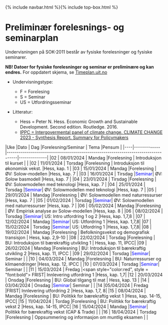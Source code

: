 {% include navbar.html %}{% include top-box.html %}

# Preliminær forelesnings- og seminarplan

Undervisningen på SOK-2011 består av fysiske forelesninger og fysiske seminarer. 

**NB! Datoer for fysiske forelesninger og seminar er preliminære og kan endres.** For oppdatert skjema, se [Timeplan.uit.no](https://timeplan.uit.no/emne_timeplan.php?sem=24h&module[]=SOK-2011-1#week-01)
* Undervisningstype:
  * F = Forelesing
  * S = Seminar
  * US = Utfordringsseminar


* Litteratur:
  * Hess = Peter N. Hess. Economic Growth and Sustainable Development. Second edition. Routledge. 2016.
  * [IPPC = Intergovermental panel of climate change. CLIMATE CHANGE 2023 - Synthesis Report. Summary for Policymakers](https://github.com/uit-sok-2011-v2024/uit-sok-2011-v2024.github.io/blob/main/assets/IPCC_AR6_SYR_SPM.pdf) 

|Uke |Dato         | Dag       |Forelesning/Seminar | Tema                                             |Pensum        |
|----|-------------|-----------------------------------------------------------------------------------|--------------| 
|02  | 08/01/2024  | Mandag    |Forelesning          | Introduksjon til kurset                         |              |
|02  | 11/01/2024  | Torsdag   |Forelesning          | Introduksjon til økonomisk vekst.               |Hess, kap. 1  |
|03  | 15/01/2024  | Mandag    |Forelesning          | ØV: Solow-modellen                              |Hess, kap. 7  |
|03  | 16/01/2024  | Tirsdag   |<span style="color:blue">Seminar</span>| ØV: Solow basmodell                             |Hess, kap. 7 |
|04  | 23/01/2024  | Tirsdag   |Forelesning          | ØV: Solowmodellen med teknologi                 |Hess, kap. 7  |
|04  | 25/01/2024  | Torsdag   |<span style="color:blue">Seminar</span>| ØV: Solowmodellen med teknologi                 |Hess, kap. 7  |
|05  | 29/01/2024  | Mandag    |Forelesning          | ØV: Solowmodellen med naturressurser            |Hess, kap. 7  |
|05  | 01/02/2024  | Torsdag   |<span style="color:blue">Seminar</span>| ØV: Solowmodellen med naturressurser            |Hess, kap. 7  |
|06  | 05/02/2024  | Mandag    |Forelesning          | ØV: Empirisk analyse av Solow-modellen          |Hess, kap. 8  |
|06  | 08/02/2024  | Torsdag   |<span style="color:blue">Seminar</span>| US: Intro utfordring 1 og 2   |Hess, kap. 1,7,8 |
|07  | 12/02/2024  | Mandag    |<span style="color:blue">Seminar</span>| US: Utfordring 1              |Hess, kap. 1,7,8|
|07  | 15/02/2024  | Torsdag   |<span style="color:blue">Seminar</span>| US: Utfordring 1              |Hess, kap. 1,7,8|
|08  | 19/02/2024  | Mandag    |Forelesning          | Befolkningsvekst og demografisk transisjon      | Hess, kap. 2,9-10  |
|08  | 22/02/2024  | Torsdag   |Forelesning          | BU: Introduksjon til bærekraftig utvikling 1    | Hess, kap. 11, IPCC|
|09  | 26/02/2024  | Mandag    |Forelesning          | BU: Introduksjon til bærekraftig utvikling 2    |Hess, kap. 11, IPCC |
|09  | 29/02/2024  | Torsdag   |<span style="color:blue">Seminar</span>| Seminar          |   |
|10  | 04/03/2024  | Mandag    |Forelesning          | BU: Naturressurser og klimaendringer            |Hess, kap. 12, IPCC |
|10  | 07/03/2024  | Torsdag   |<span style="color:blue">Seminar</span>| Seminar                                         |   |
|11  | 15/03/2024  | Fredag    |<span style="color:red", style = "font:bold"> FRIST</span>| Innlevering utfordring 1         |Hess, kap. 1,7|
|12  | 20/03/2024  | Onsdag    |Forelesning          | BU: Global tilgang til mat                      | Hess, kap. 13 |
|14  | 03/04/2024  | Onsdag    |<span style="color:blue">Seminar</span>| Seminar                                         |  |
|14  |<span style="font:bold">05/04/2024 | Fredag    |FRIST| Innlevering utfordring 2        |Hess, kap. 1,7, 8</span>|
|15  | 08/04/2024  | Mandag    |Forelesning          | BU: Politikk for bærekraftig vekst 1            |Hess, kap. 14-15, IPCC|
|15  | 11/04/2024  | Tordag    |Forelesning          | BU: Politikk for bærekraftig vekst 2            |Hess, kap. 14-15, IPCC|
|16  | 15/04/2024  | Mandag    |<span style="color:blue">Seminar</span>| Politikk for bærekraftig vekst (CAP & Trade)     |   |
|16  | 18/04/2024  | Torsdag   |Forelesning          | Oppsummering og informasjon om muntlig eksamen   |     |





